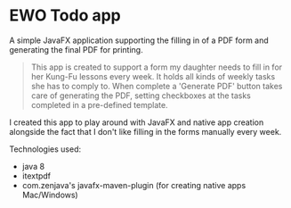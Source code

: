 # EWO Todo app

A simple JavaFX application supporting the filling in of a PDF form and generating the final PDF for printing.

> This app is created to support a form my daughter needs to fill in for her Kung-Fu lessons every week.
It holds all kinds of weekly tasks she has to comply to. When complete a 'Generate PDF' button takes care of generating
the PDF, setting checkboxes at the tasks completed in a pre-defined template.

I created this app to play around with JavaFX and native app creation alongside the fact that I don't like
filling in the forms manually every week.

Technologies used:
* java 8
* itextpdf
* com.zenjava's javafx-maven-plugin (for creating native apps Mac/Windows)


